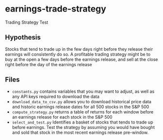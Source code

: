 # earnings-trade-strategy
Trading Strategy Test

## Hypothesis
Stocks that tend to trade up in the few days right before they release their earnings will consistently do so. A profitable trading strategy might be to buy at the open a few days before the earnings release, and sell at the close right before the day of the earnings release

## Files
- `constants.py` contains variables that you may want to adjust, as well as any API keys required to download the data
- `download_data_to_csv.py` allows you to download historical price data and historic earnings release dates for all 500 stocks in the S&P 500
- `compute_strategy.py` returns a table of returns for each window before an earnings release for each stock in the S&P 500
- `select_and_test.py` Identifies a basket of stocks that tends to trade up before earnings. Test the strategy by assuming you would have bought and sold that stock in the most recent earnings release pre-window.
